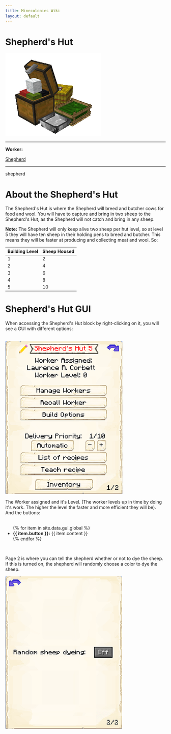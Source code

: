 ```yaml
---
title: Minecolonies Wiki
layout: default
---
```

# Shepherd's Hut

<div class="infobox box text-center">
    <img src="../../assets/images/buildings/shepherd.png" alt="Shepherd's Hut" />
    <hr />
    <div class="row section-text text-left">
        <div class="col">
        <p><strong>Worker:</strong></p>
        </div>
        <div class="col">
        <p><a href="../workers/shepherd">Shepherd</a></p>
        </div>
    </div>
    <hr />
    <recipe>shepherd</recipe>
</div>

# About the Shepherd's Hut

The Shepherd's Hut is where the Shepherd will breed and butcher cows for food and wool. You will have to capture and bring in two sheep to the Shepherd's Hut, as the Shepherd will not catch and bring in any sheep.

**Note:** The Shepherd will only keep alive two sheep per hut level, so at level 5 they will have ten sheep in their holding pens to breed and butcher. This means they will be faster at producing and collecting meat and wool. So:


| Building Level | Sheep Housed |
| ----- | ----- |
| 1 | 2 |
| 2 | 4 |
| 3 | 6 |
| 4 | 8 |
| 5 | 10 |  

# Shepherd's Hut GUI

When accessing the Shepherd's Hut block by right-clicking on it, you will see a GUI with different options:

<br>
<div class="row">
  <div class="col-sm-12 col-md">
    <img src="../../assets/images/gui/shepherdgui1.png" class="img-fluid mx-auto" alt="Herder GUI">
  </div>
  <div class="col-sm-12 col-md">
    <p>The Worker assigned and it's Level. (The worker levels up in time by doing it's work. The higher the level the faster and more efficient they will be). And the buttons:</p>
    <ul><br>
      {% for item in site.data.gui.global %}
        <li><strong>{{ item.button }}:</strong> {{ item.content }}</li>
      {% endfor %}
    </ul>
  </div>
</div>
<br>

Page 2 is where you can tell the shepherd whether or not to dye the sheep. If this is turned on, the shepherd will randomly choose a color to dye the sheep.

<div class="row">
  <div class="col-sm-12 col-md">
    <img src="../../assets/images/gui/shepherdgui2.png" class="img-fluid mx-auto" alt="Shepherd GUI 2">
  </div>
